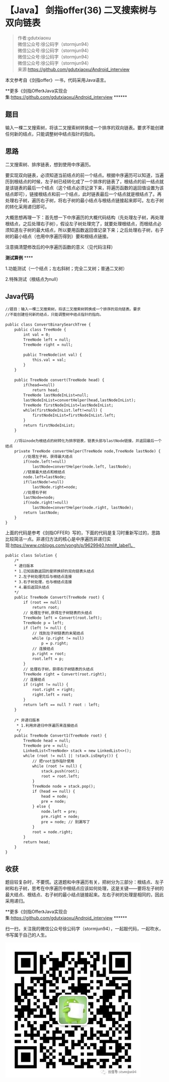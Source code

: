 # 【Java】 剑指offer(36) 二叉搜索树与双向链表  
  
> 作者:gdutxiaoxu<br/> 微信公众号:徐公码字（stormjun94）<br/>微信公众号:徐公码字（stormjun94）<br/>微信公众号:徐公码字（stormjun94）<br/>微信公众号:徐公码字（stormjun94）<br/>来源:https://github.com/gdutxiaoxu/Android_interview

本文参考自《剑指offer》一书，代码采用Java语言。

**更多《剑指Offer》Java实现合集:https://github.com/gdutxiaoxu/Android_interview ******

## 题目

输入一棵二叉搜索树，将该二叉搜索树转换成一个排序的双向链表。要求不能创建任何新的结点，只能调整树中结点指针的指向。

## 思路

二叉搜索树、排序链表，想到使用中序遍历。

要实现双向链表，必须知道当前结点的前一个结点。根据中序遍历可以知道，当遍历到根结点的时候，左子树已经转化成了一个排序的链表了，根结点的前一结点就是该链表的最后一个结点（这个结点必须记录下来，将遍历函数的返回值设置为该结点即可），链接根结点和前一个结点，此时链表最后一个结点就是根结点了。再处理右子树，遍历右子树，将右子树的最小结点与根结点链接起来即可。左右子树的转化采用递归即可。

大概思想再理一下：首先想一下中序遍历的大概代码结构（先处理左子树，再处理根结点，之后处理右子树），假设左子树处理完了，就要处理根结点，而根结点必须知道左子树的最大结点，所以要用函数返回值记录下来；之后处理右子树，右子树的最小结点（也用中序遍历得到）要和根结点链接。

注意搞清楚修改后的中序遍历函数的意义（见代码注释）

**测试算例** ****

1.功能测试（一个结点；左右斜树；完全二叉树；普通二叉树）

2.特殊测试（根结点为null）

## **Java代码**

    
    
    //题目：输入一棵二叉搜索树，将该二叉搜索树转换成一个排序的双向链表。要求
    //不能创建任何新的结点，只能调整树中结点指针的指向。
    
    public class ConvertBinarySearchTree {
    	public class TreeNode {
    	    int val = 0;
    	    TreeNode left = null;
    	    TreeNode right = null;
    
    	    public TreeNode(int val) {
    	        this.val = val;
    	    }
    	}
    	
    	public TreeNode convert(TreeNode head) {
    		if(head==null)
    			return head;
    		TreeNode lastNodeInList=null;
    		lastNodeInList=convertHelper(head,lastNodeInList);
    		TreeNode firstNodeInList=lastNodeInList;
    		while(firstNodeInList.left!=null) {
    			firstNodeInList=firstNodeInList.left;
    		}	
    		return firstNodeInList;
    	}
    	
    	//将以node为根结点的树转化为排序链表，链表头部与lastNode链接，并返回最后一个结点
    	private TreeNode convertHelper(TreeNode node,TreeNode lastNode) {
    		//处理左子树，获得最大结点
    		if(node.left!=null)
    			lastNode=convertHelper(node.left, lastNode);
    		//链接最大结点和根结点
    		node.left=lastNode;
    		if(lastNode!=null)
    			lastNode.right=node;
    		//处理右子树
    		lastNode=node;
    		if(node.right!=null)
    			lastNode=convertHelper(node.right, lastNode);
    		return lastNode;
    	}
    }
    

上面的代码是参考《剑指OFFER》写的，下面的代码是复习时重新写过的，思路比较简洁一点。非递归方法的核心是中序遍历非递归实现:https://www.cnblogs.com/yongh/p/9629940.html#_label1。

    
    
    public class Solution {
    	/*
    	* 递归版本
    	* 1.已知函数返回的是转换好的双向链表头结点
    	* 2.左子树处理完后与根结点连接
    	* 3.右子树处理，也与根结点连接
    	* 4.最后返回头结点
    	*/
    	public TreeNode Convert(TreeNode root) {
    		if (root == null)
    			return root;
    		// 处理左子树,获得左子树链表的头结点
    		TreeNode left = Convert(root.left);
    		TreeNode p = left;
    		if (left != null) {
    			// 找到左子树链表的末尾结点
    			while (p.right != null)
    				p = p.right;
    			// 连接结点
    			p.right = root;
    			root.left = p;
    		}
    		// 处理右子树，获得右子树链表的头结点
    		TreeNode right = Convert(root.right);
    		// 连接结点
    		if (right != null) {
    			root.right = right;
    			right.left = root;
    		}
    		return left == null ? root : left;
    	}
    
    	/* 非递归版本
    	 * 1.利用非递归中序遍历来连接结点
    	 */
    	public TreeNode Convert1(TreeNode root) {
    		TreeNode head = null;
    		TreeNode pre = null;
    		LinkedList<TreeNode> stack = new LinkedList<>();
    		while (root != null || !stack.isEmpty()) {
    			// 把root当作指针使用
    			while (root != null) {
    				stack.push(root);
    				root = root.left;
    			}
    			TreeNode node = stack.pop();
    			if (head == null) {
    				head = node;
    				pre = node;
    			} else {
    				node.left = pre;
    				pre.right = node;
    				pre = node; // 别漏写了
    			}
    			root = node.right;
    		}
    		return head;
    	}
    }
    

## **收获**

题目较复杂时，不要慌。这道题和中序遍历有关，把树分为三部分：根结点、左子树和右子树，思考在中序遍历中根结点应该如何处理，这是关键——要将左子树的最大结点、根结点、右子树的最小结点链接起来。左右子树的处理是相同的，因此采用递归。

**更多《剑指Offer》Java实现合集:https://github.com/gdutxiaoxu/Android_interview ******

扫一扫，关注我的微信公众号徐公码字（stormjun94），一起敲代码，一起吹水，书写属于自己的人生。

![](https://raw.githubusercontent.com/gdutxiaoxu/blog_pic/master/offer/20200722234908.png)